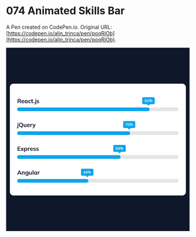 # 074 Animated Skills Bar

A Pen created on CodePen.io. Original URL: [https://codepen.io/alin_trinca/pen/poqRjOb](https://codepen.io/alin_trinca/pen/poqRjOb).

![Animated Skills Bar Screenshot](animated-skills-bar.png)
